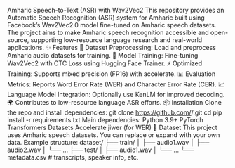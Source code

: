 Amharic Speech-to-Text (ASR) with Wav2Vec2
This repository provides an Automatic Speech Recognition (ASR) system for Amharic built using Facebook’s Wav2Vec2.0 model fine-tuned on Amharic speech datasets. The project aims to make Amharic speech recognition accessible and open-source, supporting low-resource language research and real-world applications.
✨ Features
📂 Dataset Preprocessing: Load and preprocess Amharic audio datasets for training.
🔧 Model Training: Fine-tuning Wav2Vec2 with CTC Loss using Hugging Face Trainer.
⚡ Optimized Training: Supports mixed precision (FP16) with accelerate.
📊 Evaluation Metrics: Reports Word Error Rate (WER) and Character Error Rate (CER).
📈 Language Model Integration: Optionally use KenLM for improved decoding.
🌍 Contributes to low-resource language ASR efforts.
📦 Installation
Clone the repo and install dependencies:
git clone https://github.com/<your-username>/<repo-name>.git
cd <repo-name>
pip install -r requirements.txt
Main dependencies:
Python 3.9+
PyTorch
Transformers
Datasets
Accelerate
jiwer (for WER)
📂 Dataset
This project uses Amharic speech datasets. You can replace or expand with your own data.
Example structure:
dataset/
 ├── train/
 │    ├── audio1.wav
 │    ├── audio2.wav
 │    └── ...
 ├── test/
 │    ├── audio1.wav
 │    └── ...
 └── metadata.csv   # transcripts, speaker info, etc.
